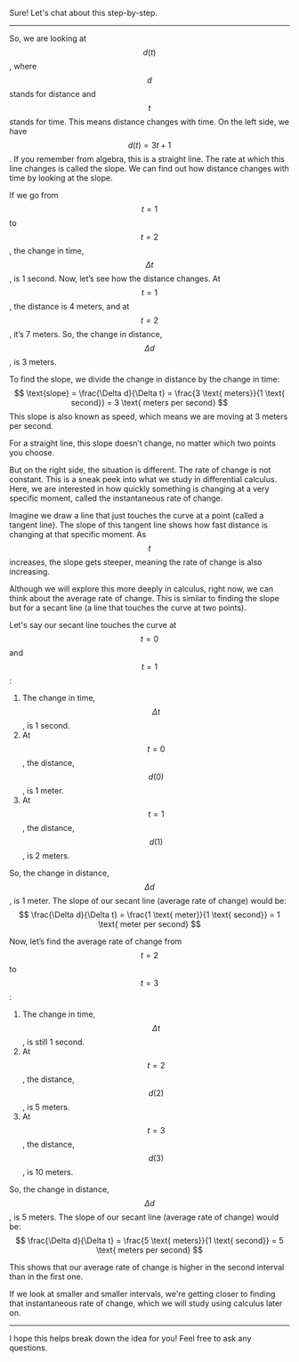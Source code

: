 Sure! Let's chat about this step-by-step.

---

So, we are looking at $$d(t)$$, where $$d$$ stands for distance and $$t$$ stands for time. This means distance changes with time. On the left side, we have $$d(t) = 3t + 1$$. If you remember from algebra, this is a straight line. The rate at which this line changes is called the slope. We can find out how distance changes with time by looking at the slope.

If we go from $$t = 1$$ to $$t = 2$$, the change in time, $$\Delta t$$, is 1 second. Now, let’s see how the distance changes. At $$t = 1$$, the distance is 4 meters, and at $$t = 2$$, it’s 7 meters. So, the change in distance, $$\Delta d$$, is 3 meters.

To find the slope, we divide the change in distance by the change in time:
$$ \text{slope} = \frac{\Delta d}{\Delta t} = \frac{3 \text{ meters}}{1 \text{ second}} = 3 \text{ meters per second} $$
This slope is also known as speed, which means we are moving at 3 meters per second.

For a straight line, this slope doesn’t change, no matter which two points you choose. 

But on the right side, the situation is different. The rate of change is not constant. This is a sneak peek into what we study in differential calculus. Here, we are interested in how quickly something is changing at a very specific moment, called the instantaneous rate of change.

Imagine we draw a line that just touches the curve at a point (called a tangent line). The slope of this tangent line shows how fast distance is changing at that specific moment. As $$t$$ increases, the slope gets steeper, meaning the rate of change is also increasing.

Although we will explore this more deeply in calculus, right now, we can think about the average rate of change. This is similar to finding the slope but for a secant line (a line that touches the curve at two points).

Let's say our secant line touches the curve at $$t = 0$$ and $$t = 1$$:
1. The change in time, $$\Delta t$$, is 1 second.
2. At $$t = 0$$, the distance, $$d(0)$$, is 1 meter.
3. At $$t = 1$$, the distance, $$d(1)$$, is 2 meters.
   
So, the change in distance, $$\Delta d$$, is 1 meter. The slope of our secant line (average rate of change) would be:
$$ \frac{\Delta d}{\Delta t} = \frac{1 \text{ meter}}{1 \text{ second}} = 1 \text{ meter per second} $$

Now, let’s find the average rate of change from $$t = 2$$ to $$t = 3$$:
1. The change in time, $$\Delta t$$, is still 1 second.
2. At $$t = 2$$, the distance, $$d(2)$$, is 5 meters.
3. At $$t = 3$$, the distance, $$d(3)$$, is 10 meters.
   
So, the change in distance, $$\Delta d$$, is 5 meters. The slope of our secant line (average rate of change) would be:
$$ \frac{\Delta d}{\Delta t} = \frac{5 \text{ meters}}{1 \text{ second}} = 5 \text{ meters per second} $$

This shows that our average rate of change is higher in the second interval than in the first one. 

If we look at smaller and smaller intervals, we're getting closer to finding that instantaneous rate of change, which we will study using calculus later on.

---

I hope this helps break down the idea for you! Feel free to ask any questions.